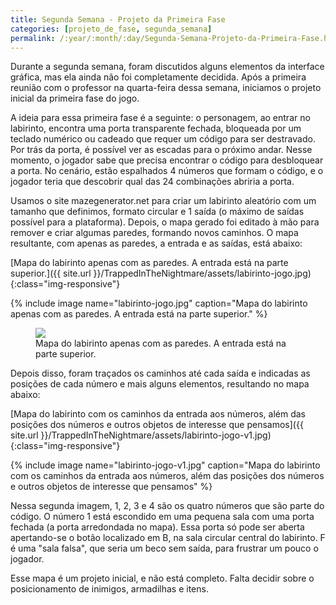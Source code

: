 ```yaml
---
title: Segunda Semana - Projeto da Primeira Fase
categories: [projeto_de_fase, segunda_semana]
permalink: /:year/:month/:day/Segunda-Semana-Projeto-da-Primeira-Fase.html
---
```


Durante a segunda semana, foram discutidos alguns elementos da interface gráfica, mas ela ainda não foi completamente decidida. Após a primeira reunião com o professor na quarta-feira dessa semana, iniciamos o projeto inicial da primeira fase do jogo. 

A ideia para essa primeira fase é a seguinte: o personagem, ao entrar no labirinto, encontra uma porta transparente fechada, bloqueada por um teclado numérico ou cadeado que requer um código para ser destravado. Por trás da porta, é possível ver as escadas para o próximo andar. Nesse momento, o jogador sabe que precisa encontrar o código para desbloquear a porta. No cenário, estão espalhados 4 números que formam o código, e o jogador teria que descobrir qual das 24 combinações abriria a porta.

Usamos o site mazegenerator.net para criar um labirinto aleatório com um tamanho que definimos, formato circular e 1 saída (o máximo de saídas possível para a plataforma). Depois, o mapa gerado foi editado à mão para remover e criar algumas paredes, formando novos caminhos. O mapa resultante, com apenas as paredes, a entrada e as saídas, está abaixo:

[Mapa do labirinto apenas com as paredes. A entrada está na parte superior.]({{ site.url }}/TrappedInTheNightmare/assets/labirinto-jogo.jpg){:class="img-responsive"}

{% include image name="labirinto-jogo.jpg" caption="Mapa do labirinto apenas com as paredes. A entrada está na parte superior." %}

<figure>
    <img src="/TrappedInTheNightmare/assets/labirinto-jogo.jpg"  />
    <figcaption>Mapa do labirinto apenas com as paredes. A entrada está na parte superior.</figcaption>
</figure>

Depois disso, foram traçados os caminhos até cada saída e indicadas as posições de cada número e mais alguns elementos, resultando no mapa abaixo:

[Mapa do labirinto com os caminhos da entrada aos números, além das posições dos números e outros objetos de interesse que pensamos]({{ site.url }}/TrappedInTheNightmare/assets/labirinto-jogo-v1.jpg){:class="img-responsive"}

{% include image name="labirinto-jogo-v1.jpg" caption="Mapa do labirinto com os caminhos da entrada aos números, além das posições dos números e outros objetos de interesse que pensamos" %}

Nessa segunda imagem, 1, 2, 3 e 4 são os quatro números que são parte do código. O número 1 está escondido em uma pequena sala com uma porta fechada (a porta arredondada no mapa). Essa porta só pode ser aberta apertando-se o botão localizado em B, na sala circular central do labirinto. F é uma "sala falsa", que seria um beco sem saída, para frustrar um pouco o jogador.

Esse mapa é um projeto inicial, e não está completo. Falta decidir sobre o posicionamento de inimigos, armadilhas e itens.
